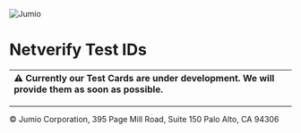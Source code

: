 ![Jumio](/images/netverify.jpg)

# Netverify Test IDs

|⚠️ Currently our Test Cards are under development. We will provide them as soon as possible.
|:----------|

<!--
Jumio provides you with the following set of test IDs for Netverify. Please only send these images one at a time and don’t mix them with any actual document images.

|⚠️ Currently these Test Cards are under development, it may produce unexpected results.
|:----------|

Verification status `DENIED_FRAUD`, reject reason `106 FAKE`:<br><br>
![Jumio Well Known Fake](/images/well_known_fake.png)

Verification status `ERROR_NOT_READABLE_ID`, reject reason `200 NOT_READABLE_DOCUMENT`, reject reason details `2001 BLURRED`:<br><br>
![Jumio Not Readable](/images/not_readable_doc.png)

Verification status `DENIED_UNSUPPORTED_ID_COUNTRY`:<br><br>
![Jumio Unsupported Country](/images/unsupported_country.png)

Verification status `DENIED_UNSUPPORTED_ID_TYPE`:<br><br>
![Jumio Unsupported ID Type](/images/unsupported_doc_type.png)
-->

---
&copy; Jumio Corporation, 395 Page Mill Road, Suite 150 Palo Alto, CA 94306
